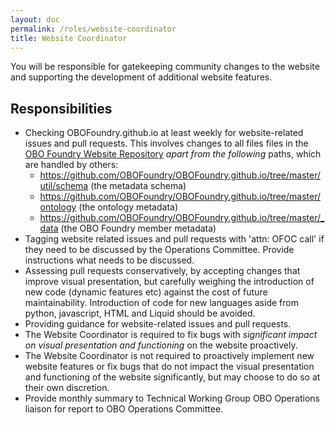 ```yaml
---
layout: doc
permalink: /roles/website-coordinator
title: Website Coordinator
---
```


You will be responsible for gatekeeping community changes to the website and supporting the development of additional website features.

## Responsibilities

- Checking OBOFoundry.github.io at least weekly for website-related issues and pull requests. This involves changes to all files files in the [OBO Foundry Website Repository](https://github.com/OBOFoundry/OBOFoundry.github.io) _apart from the following_ paths, which are handled by others:
  - https://github.com/OBOFoundry/OBOFoundry.github.io/tree/master/util/schema (the metadata schema)
  - https://github.com/OBOFoundry/OBOFoundry.github.io/tree/master/ontology (the ontology metadata)
  - https://github.com/OBOFoundry/OBOFoundry.github.io/tree/master/_data (the OBO Foundry member metadata)
- Tagging website related issues and pull requests with 'attn: OFOC call' if they need to be discussed by the Operations Committee. Provide instructions what needs to be discussed.
- Assessing pull requests conservatively, by accepting changes that improve visual presentation, but carefully weighing the introduction of new code (dynamic features etc) against the cost of future maintainability. Introduction of code for new languages aside from python, javascript, HTML and Liquid should be avoided.
- Providing guidance for website-related issues and pull requests.
- The Website Coordinator is required to fix bugs with _significant impact on visual presentation and functioning_ on the website proactively.
- The Website Coordinator is not required to proactively implement new website features or fix bugs that do not impact the visual presentation and functioning of the website significantly, but may choose to do so at their own discretion.
- Provide monthly summary to Technical Working Group OBO Operations liaison for report to OBO Operations Committee.
